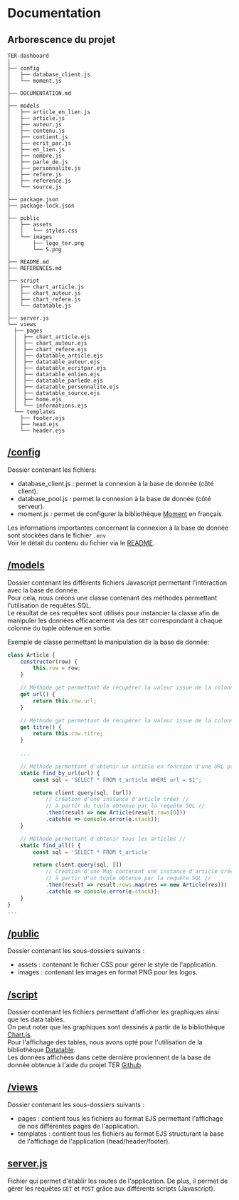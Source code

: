 # Documentation

## Arborescence du projet
```text
TER-dashboard
│
├── config
│   ├── database_client.js
│   └── moment.js
│
├── DOCUMENTATION.md
│
├── models
│   ├── article_en_lien.js
│   ├── article.js
│   ├── auteur.js
│   ├── contenu.js
│   ├── contient.js
│   ├── ecrit_par.js
│   ├── en_lien.js
│   ├── nombre.js
│   ├── parle_de.js
│   ├── personnalite.js
│   ├── refere.js
│   ├── reference.js
│   └── source.js
│
├── package.json
├── package-lock.json
│
├── public
│   ├── assets
│   │   └── styles.css
│   └── images
│       ├── logo_ter.png
│       └── S.png
│
├── README.md
├── REFERENCES.md
│
├── script
│   ├── chart_article.js
│   ├── chart_auteur.js
│   ├── chart_refere.js
│   └── datatable.js
│
├── server.js
└── views
  ├── pages
  │  ├── chart_article.ejs
  │  ├── chart_auteur.ejs
  │  ├── chart_refere.ejs
  │  ├── datatable_article.ejs
  │  ├── datatable_auteur.ejs
  │  ├── datatable_ecritpar.ejs
  │  ├── datatable_enlien.ejs
  │  ├── datatable_parlede.ejs
  │  ├── datatable_personnalite.ejs
  │  ├── datatable_source.ejs
  │  ├── home.ejs
  │  └── informations.ejs
  └── templates
    ├── footer.ejs
    ├── head.ejs
    └── header.ejs
```

## [/config](https://github.com/theophiIe/TER-dashboard/tree/main/config)
Dossier contenant les fichiers:
 - database_client.js : permet la connexion à la base de donnée (côté client).
 - database_pool.js : permet la connexion à la base de donnée (côté serveur).
 - moment.js : permet de configurer la bibliothèque [Moment](https://momentjs.com/) en français.

Les informations importantes concernant la connexion à la base de donnée sont stockées dans le fichier `.env`  
Voir le détail du contenu du fichier via le [README](https://github.com/theophiIe/TER-dashboard/blob/main/README.md).

## [/models](https://github.com/theophiIe/TER-dashboard/tree/main/models)
Dossier contenant les différents fichiers Javascript permettant l'intéraction avec la base de donnée.  
Pour cela, nous créons une classe contenant des méthodes permettant l'utilisation de requêtes SQL.  
Le résultat de ces requêtes sont utilisés pour instancier la classe afin de manipuler les données efficacement via des `GET` 
correspondant à chaque colonne du tuple obtenue en sortie.

Exemple de classe permettant la manipulation de la base de donnée:
```js
class Article {
    constructor(row) {
        this.row = row;
    }

    // Méthode get permettant de récupérer la valeur issue de la colonne URL de la table t_article //
    get url() {
        return this.row.url;
    }

    // Méthode get permettant de récupérer la valeur issue de la colonne titre de la table t_article //
    get titre() {
        return this.row.titre;
    }
    
    ...

    // Méthode permettant d'obtenir un article en fonction d'une URL passé en paramètre //
    static find_by_url(url) {
        const sql = 'SELECT * FROM t_article WHERE url = $1';

        return client.query(sql, [url])
            // Création d'une instance d'article créer //
            // à partir du tuple obtenue par la requête SQL //
            .then(result => new Article(result.rows[0]))
            .catch(e => console.error(e.stack));
    }

    // Méthode permettant d'obtenir tous les articles //
    static find_all() {
        const sql = 'SELECT * FROM t_article'

        return client.query(sql, [])
            // Création d'une Map contenant une instance d'article créer //
            // à partir d'un tuple obtenue par la requête SQL //
            .then(result => result.rows.map(res => new Article(res)))
            .catch(e => console.error(e.stack));
    }
}
...
```

## [/public](https://github.com/theophiIe/TER-dashboard/tree/main/public)
Dossier contenant les sous-dossiers suivants :
 - assets : contenant le fichier CSS pour gérer le style de l'application.
 - images : contenant les images en format PNG pour les logos.

## [/script](https://github.com/theophiIe/TER-dashboard/tree/main/script)
Dossier contenant les fichiers permettant d'afficher les graphiques ainsi que les data tables.  
On peut noter que les graphiques sont dessinés à partir de la bibliothèque [Chart.js](https://www.chartjs.org/docs/latest/).  
Pour l'affichage des tables, nous avons opté pour l'utilisation de la bibliothèque [Datatable](https://datatables.net/).  
Les données affichées dans cette dernière proviennent de la base de donnée obtenue à l'aide du projet TER [Github](https://github.com/theophiIe/TER).

## [/views](https://github.com/theophiIe/TER-dashboard/tree/main/views)
Dossier contenant les sous-dossiers suivants :
 - pages : contient tous les fichiers au format EJS permettant l'affichage de nos différentes pages de l'application.
 - templates : contient tous les fichiers au format EJS structurant la base de l'affichage de l'application (head/header/footer).

## [server.js](https://github.com/theophiIe/TER-dashboard/blob/main/server.js)
Fichier qui permet d'établir les routes de l'application. De plus, il permet de gérer les requêtes `GET` et `POST`
grâce aux différents scripts (Javascript).
